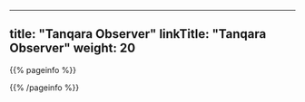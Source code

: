 
---
title: "Tanqara Observer"
linkTitle: "Tanqara Observer"
weight: 20
---

{{% pageinfo %}}

{{% /pageinfo %}}


